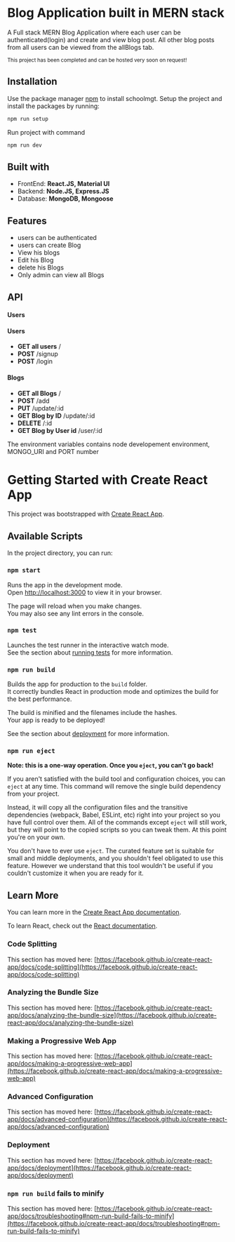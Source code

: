 
# Blog Application built in MERN stack
A Full stack MERN Blog Application  where each user can be authenticated(login)  and create and view blog post. All other blog posts from all users can be viewed from the allBlogs tab.




<small>This project has been completed and can be  hosted very soon on request! </small>

<h2>Installation </h2>

Use the package manager [npm](https://www.npmjs.com/) to install schoolmgt.
Setup the project and install the packages by running:
```bash
npm run setup
```
 Run project with command
```bash
npm run dev
```

<h2> Built with  </h2>
<ul>
  <li>FrontEnd: <b> React.JS, Material UI </b></li>
  <li>Backend:  <b> Node.JS, Express.JS </b> </li>
  <li>Database: <b> MongoDB, Mongoose </b> </li>
</ul>

<h2> Features </h2>
<ul>
  <li> users can be authenticated </li>
  <li> users can create Blog </li>
  <li> View his blogs </li>
  <li> Edit his Blog</li>
  <li> delete his Blogs</li>
  <li> Only admin can view all Blogs</li>
</ul>


<h2> API </h2>
<h4> Users </h4>

<h4> Users </h4>
<ul>
  <li> <b>GET all users</b> / </li>
  <li> <b>POST</b>  /signup </li>
  <li> <b>POST</b> /login </li>

</ul>

<h4> Blogs </h4>
<ul>
  <li> <b>GET all Blogs</b> / </li>
  <li> <b>POST</b>  /add </li>
  <li> <b>PUT</b> /update/:id </li>
  <li> <b>GET Blog by ID</b>  /update/:id </li>
  <li> <b>DELETE</b>  /:id </li>
  <li> <b>GET  Blog by User id</b>  /user/:id </li>

</ul>




The environment variables contains node developement environment, MONGO_URI and PORT number

# Getting Started with Create React App

This project was bootstrapped with [Create React App](https://github.com/facebook/create-react-app).

## Available Scripts

In the project directory, you can run:

### `npm start`

Runs the app in the development mode.\
Open [http://localhost:3000](http://localhost:3000) to view it in your browser.

The page will reload when you make changes.\
You may also see any lint errors in the console.

### `npm test`

Launches the test runner in the interactive watch mode.\
See the section about [running tests](https://facebook.github.io/create-react-app/docs/running-tests) for more information.

### `npm run build`

Builds the app for production to the `build` folder.\
It correctly bundles React in production mode and optimizes the build for the best performance.

The build is minified and the filenames include the hashes.\
Your app is ready to be deployed!

See the section about [deployment](https://facebook.github.io/create-react-app/docs/deployment) for more information.

### `npm run eject`

**Note: this is a one-way operation. Once you `eject`, you can't go back!**

If you aren't satisfied with the build tool and configuration choices, you can `eject` at any time. This command will remove the single build dependency from your project.

Instead, it will copy all the configuration files and the transitive dependencies (webpack, Babel, ESLint, etc) right into your project so you have full control over them. All of the commands except `eject` will still work, but they will point to the copied scripts so you can tweak them. At this point you're on your own.

You don't have to ever use `eject`. The curated feature set is suitable for small and middle deployments, and you shouldn't feel obligated to use this feature. However we understand that this tool wouldn't be useful if you couldn't customize it when you are ready for it.

## Learn More

You can learn more in the [Create React App documentation](https://facebook.github.io/create-react-app/docs/getting-started).

To learn React, check out the [React documentation](https://reactjs.org/).

### Code Splitting

This section has moved here: [https://facebook.github.io/create-react-app/docs/code-splitting](https://facebook.github.io/create-react-app/docs/code-splitting)

### Analyzing the Bundle Size

This section has moved here: [https://facebook.github.io/create-react-app/docs/analyzing-the-bundle-size](https://facebook.github.io/create-react-app/docs/analyzing-the-bundle-size)

### Making a Progressive Web App

This section has moved here: [https://facebook.github.io/create-react-app/docs/making-a-progressive-web-app](https://facebook.github.io/create-react-app/docs/making-a-progressive-web-app)

### Advanced Configuration

This section has moved here: [https://facebook.github.io/create-react-app/docs/advanced-configuration](https://facebook.github.io/create-react-app/docs/advanced-configuration)

### Deployment

This section has moved here: [https://facebook.github.io/create-react-app/docs/deployment](https://facebook.github.io/create-react-app/docs/deployment)

### `npm run build` fails to minify

This section has moved here: [https://facebook.github.io/create-react-app/docs/troubleshooting#npm-run-build-fails-to-minify](https://facebook.github.io/create-react-app/docs/troubleshooting#npm-run-build-fails-to-minify)

